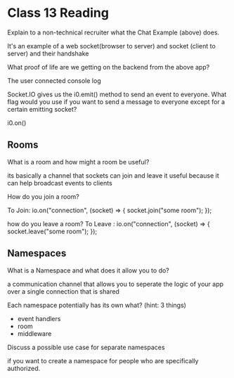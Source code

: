 # Class 13 Reading


Explain to a non-technical recruiter what the Chat Example (above) does.

It's an example of a web socket(browser to server) and socket (client to server) and their handshake

What proof of life are we getting on the backend from the above app?

The user connected console log

Socket.IO gives us the i0.emit() method to send an event to everyone. What flag would you use if you want to send a message to everyone except for a certain emitting socket?

i0.on()


## Rooms

What is a room and how might a room be useful?

its basically a channel that sockets can join and leave it useful because it can help broadcast events to clients

How do you join a room?

To Join:
 io.on("connection", (socket) => {
  socket.join("some room");
});

how do you leave a room?
To Leave :
io.on("connection", (socket) => {
  socket.leave("some room");
});

## Namespaces

What is a Namespace and what does it allow you to do?

a communication channel that allows you to seperate the logic of your app over a single connection that is shared

Each namespace potentially has its own what? (hint: 3 things)

- event handlers
- room
- middleware

Discuss a possible use case for separate namespaces

if you want to create a namespace for people who are specifically authorized.